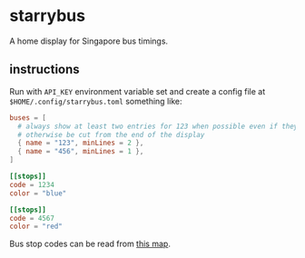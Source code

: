 # starrybus

A home display for Singapore bus timings.

## instructions

Run with `API_KEY` environment variable set and create a config file at `$HOME/.config/starrybus.toml` something like:

```toml
buses = [
  # always show at least two entries for 123 when possible even if they would
  # otherwise be cut from the end of the display
  { name = "123", minLines = 2 },
  { name = "456", minLines = 1 },
]

[[stops]]
code = 1234
color = "blue"

[[stops]]
code = 4567
color = "red"
```

Bus stop codes can be read from [this map](https://www.lta.gov.sg/content/ltagov/en/map/bus.html).
